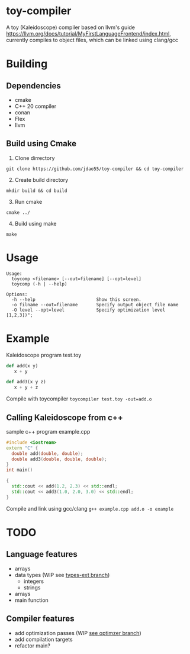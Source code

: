 # toy-compiler
A toy (Kaleidoscope) compiler based on llvm's guide https://llvm.org/docs/tutorial/MyFirstLanguageFrontend/index.html, 
currently compiles to object files, which can be linked using clang/gcc

# Building
## Dependencies
- cmake
- C++ 20 compiler 
- conan
- Flex
- llvm
## Build using Cmake
1. Clone dirrectory 
``` 
git clone https://github.com/jdao55/toy-compiler && cd toy-compiler
```
2. Create build directory
```
mkdir build && cd build
```
3. Run cmake
```
cmake ../
```
4. Build using make 
```
make
```
# Usage
```
Usage:
  toycomp <filename> [--out=filename] [--opt=level]
  toycomp (-h | --help)

Options:
  -h --help                       Show this screen.
  -o filname --out=filename       Specify output object file name
  -O level --opt=level            Specify optimization level [1,2,3])";
```
# Example
Kaleidoscope program test.toy
```python
def add(x y)
   x + y

def add3(x y z)
   x + y + z
```
Compile with toycompiler
```toycompiler test.toy -out=add.o```

## Calling Kaleidoscope from c++
sample c++ program example.cpp
```C++
#include <iostream>
extern "C" {
  double add(double, double);
  double add3(double, double, double);
}
int main()

{
  std::cout << add(1.2, 2.3) << std::endl;
  std::cout << add3(1.0, 2.0, 3.0) << std::endl;
}
```
Compile and link using gcc/clang
```g++ example.cpp add.o -o example```
# TODO
## Language features
- arrays
- data types (WIP see [types-ext branch](https://github.com/jdao55/toy-compiler/tree/types-ext))
  - integers
  - strings
- arrays
- main function
## Compiler features
- add optimization passes (WIP [see optimzer branch](https://github.com/jdao55/toy-compiler/tree/optimizer))
- add compilation targets
- refactor main?
      
